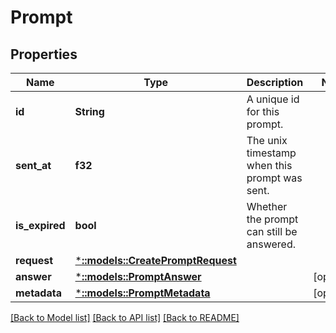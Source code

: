 # Prompt

## Properties
Name | Type | Description | Notes
------------ | ------------- | ------------- | -------------
**id** | **String** | A unique id for this prompt. | 
**sent_at** | **f32** | The unix timestamp when this prompt was sent. | 
**is_expired** | **bool** | Whether the prompt can still be answered. | 
**request** | [***::models::CreatePromptRequest**](CreatePromptRequest.md) |  | 
**answer** | [***::models::PromptAnswer**](PromptAnswer.md) |  | [optional] 
**metadata** | [***::models::PromptMetadata**](PromptMetadata.md) |  | [optional] 

[[Back to Model list]](../README.md#documentation-for-models) [[Back to API list]](../README.md#documentation-for-api-endpoints) [[Back to README]](../README.md)


